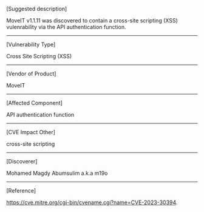 [Suggested description]

MoveIT v1.1.11 was discovered to contain a cross-site scripting (XSS)
vulenrability via the API authentication function.
 
------------------------------------------
 
[Vulnerability Type]

Cross Site Scripting (XSS)

------------------------------------------ 
[Vendor of Product]

MoveIT

------------------------------------------

[Affected Component]

API authentication function

------------------------------------------
[CVE Impact Other]

cross-site scripting

------------------------------------------
[Discoverer]

Mohamed Magdy Abumsulim a.k.a m19o

------------------------------------------

[Reference]

https://cve.mitre.org/cgi-bin/cvename.cgi?name=CVE-2023-30394.

